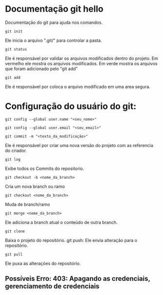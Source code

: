 # Documentação git hello
Documentação do git para ajuda nos comandos.

````
git init
````
Ele inicia o arquivo ".git/" para controlar a pasta.
````
git status
````
Ele é responsável por validar os arquivos modificados dentro do projeto.
Em vermelho ele mostra os arquivos modificados. 
Em verde mostra os arquivos que foram adicionado pelo "git add"
````
git add
````
Ele é responsável por coloca o arquivo modificado em uma area segura.

# Configuração do usuário do git: 
````
git config --global user.name "<seu_nome>" 
````
````
git config --global user.email "<seu_email>"
````
````
git commit -m "<texto_da_modificação>"
````
Ele é responsável por criar uma nova versão do projeto com as referencia do criador.
````
git log
````
Exibe todos os Commits do repositorio.

````
git checkout -b <nome_da_branch>
````
Cria um nova branch ou ramo

````
git checkout <nome_da_branch>
````
Muda de branch/ramo

````
git merge <nome_da_branch>
````
Ele adiciona a branch atual o conteúdo de outra branch.

````
git clone
````
Baixa o projeto do repositório. git push: Ele envia alteração para o repositório.

````
git pull
````
Ele puxa as alterações do repositório.

## Possíveis Erro: 403: Apagando as credenciais, gerenciamento de credenciais
